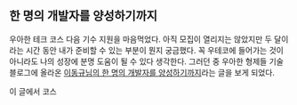 ## 한 명의 개발자를 양성하기까지

우아한 테크 코스 다음 기수 지원을 마음먹었다. 아직 모집이 열리지는 않았지만 두 달이라는 시간 동안 내가 준비할 수 있는 부분이 뭔지 궁금했다. 꼭 우테코에 들어가는 것이 아니라도 나의 성장에 분명 도움이 될 수 있다 생각한다. 그러던 중 우아한 형제들 기술 블로그에 올라온 [이동규님의 한 명의 개발자를 양성하기까지](https://techblog.woowahan.com/5977/)라는 글을 보게 되었다.

이 글에서 코스
<!--stackedit_data:
eyJoaXN0b3J5IjpbLTEwOTI2OTY2NDgsMjA3NzIyNTIwOSwxOD
k2MDkzNjg5LC0yMDQ1NTAxNTM3LC0xNjE4ODcwODYsODM0OTg5
MjIwLC0yMDg4NzQ2NjEyXX0=
-->